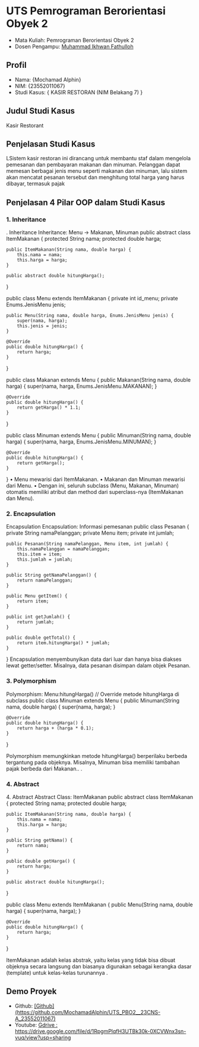 # UTS Pemrograman Berorientasi Obyek 2
<ul>
  <li>Mata Kuliah: Pemrograman Berorientasi Obyek 2</li>
  <li>Dosen Pengampu: <a href="https://github.com/Muhammad-Ikhwan-Fathulloh">Muhammad Ikhwan Fathulloh</a></li>
</ul>

## Profil
<ul>
  <li>Nama: {Mochamad Alphin}</li>
  <li>NIM: {23552011067}</li>
  <li>Studi Kasus: { KASIR RESTORAN (NIM Belakang 7) }</li>
</ul>

## Judul Studi Kasus
<p>Kasir Restorant</p>

## Penjelasan Studi Kasus
<p>LSistem kasir restoran ini dirancang untuk membantu staf dalam mengelola pemesanan dan pembayaran makanan dan minuman. Pelanggan dapat memesan berbagai jenis menu seperti makanan dan minuman, lalu sistem akan mencatat pesanan tersebut dan menghitung total harga yang harus dibayar, termasuk pajak </p>

## Penjelasan 4 Pilar OOP dalam Studi Kasus

### 1. Inheritance
<p>. Inheritance
Inheritance: Menu -> Makanan, Minuman
public abstract class ItemMakanan {
    protected String nama;
    protected double harga;

    public ItemMakanan(String nama, double harga) {
        this.nama = nama;
        this.harga = harga;
    }

    public abstract double hitungHarga();
}

public class Menu extends ItemMakanan {
    private int id_menu;
    private Enums.JenisMenu jenis;

    public Menu(String nama, double harga, Enums.JenisMenu jenis) {
        super(nama, harga);
        this.jenis = jenis;
    }

    @Override
    public double hitungHarga() {
        return harga;
    }
}

public class Makanan extends Menu {
    public Makanan(String nama, double harga) {
        super(nama, harga, Enums.JenisMenu.MAKANAN);
    }

    @Override
    public double hitungHarga() {
        return getHarga() * 1.1;
    }
}

public class Minuman extends Menu {
    public Minuman(String nama, double harga) {
        super(nama, harga, Enums.JenisMenu.MINUMAN);
    }

    @Override
    public double hitungHarga() {
        return getHarga();
    }
}
•	Menu mewarisi dari ItemMakanan.
•	Makanan dan Minuman mewarisi dari Menu.
•	Dengan ini, seluruh subclass (Menu, Makanan, Minuman) otomatis memiliki atribut dan method dari superclass-nya (ItemMakanan dan Menu).
</p>

### 2. Encapsulation
<p>Encapsulation
Encapsulation: Informasi pemesanan
public class Pesanan {
    private String namaPelanggan;
    private Menu item;
    private int jumlah;

    public Pesanan(String namaPelanggan, Menu item, int jumlah) {
        this.namaPelanggan = namaPelanggan;
        this.item = item;
        this.jumlah = jumlah;
    }

    public String getNamaPelanggan() {
        return namaPelanggan;
    }

    public Menu getItem() {
        return item;
    }

    public int getJumlah() {
        return jumlah;
    }

    public double getTotal() {
        return item.hitungHarga() * jumlah;
    }
}
Encapsulation menyembunyikan data dari luar dan hanya bisa diakses lewat getter/setter. Misalnya, data pesanan disimpan dalam objek Pesanan.	
</p>

### 3. Polymorphism
<p>Polymorphism: Menu:hitungHarga()
// Override metode hitungHarga di subclass
public class Minuman extends Menu {
    public Minuman(String nama, double harga) {
        super(nama, harga);
    }

    @Override
    public double hitungHarga() {
        return harga + (harga * 0.1);
    }
}

Polymorphism memungkinkan metode hitungHarga() berperilaku berbeda tergantung pada objeknya. Misalnya, Minuman bisa memiliki tambahan pajak berbeda dari Makanan..
.</p>

### 4. Abstract
<p>4. Abstract
Abstract Class: ItemMakanan
public abstract class ItemMakanan {
    protected String nama;
    protected double harga;

    public ItemMakanan(String nama, double harga) {
        this.nama = nama;
        this.harga = harga;
    }

    public String getNama() {
        return nama;
    }

    public double getHarga() {
        return harga;
    }

    public abstract double hitungHarga();
}

public class Menu extends ItemMakanan {
    public Menu(String nama, double harga) {
        super(nama, harga);
    }

    @Override
    public double hitungHarga() {
        return harga;
    }
}

ItemMakanan adalah kelas abstrak, yaitu kelas yang tidak bisa dibuat objeknya secara langsung dan biasanya digunakan sebagai kerangka dasar (template) untuk kelas-kelas turunannya
.</p>

## Demo Proyek
<ul>
  <li>Github: <a href="">[Github](https://github.com/MochamadAlphin/UTS_PBO2__23CNS-A_23552011067)</a></li>
  <li>Youtube: <a href="">Gdrive : https://drive.google.com/file/d/1RpgmPlqfH3UTBk30k-0XCVWnx3sn-vuq/view?usp=sharing </a></li>
</ul>
